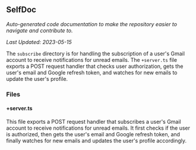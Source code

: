 <!--- START SELFDOC --->
## SelfDoc
_Auto-generated code documentation to make the repository easier to navigate and contribute to._

_Last Updated: 2023-05-15_

The `subscribe` directory is for handling the subscription of a user's Gmail account to receive notifications for unread emails. The `+server.ts` file exports a POST request handler that checks user authorization, gets the user's email and Google refresh token, and watches for new emails to update the user's profile.

### Files
#### +server.ts
This file exports a POST request handler that subscribes a user's Gmail account to receive notifications for unread emails. It first checks if the user is authorized, then gets the user's email and Google refresh token, and finally watches for new emails and updates the user's profile accordingly.

<!--- END SELFDOC --->